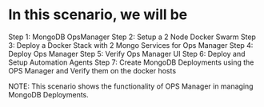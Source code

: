 # In this scenario, we will be 

Step 1: MongoDB OpsManager
Step 2: Setup a 2 Node Docker Swarm
Step 3: Deploy a Docker Stack with 2 Mongo Services for Ops Manager
Step 4: Deploy Ops Manager
Step 5: Verify Ops Manager UI
Step 6: Deploy and Setup  Automation Agents
Step 7: Create MongoDB Deployments using the OPS Manager and Verify them on the docker hosts

NOTE: This scenario shows the functionality of OPS Manager in managing MongoDB Deployments.
